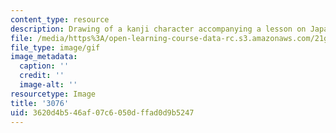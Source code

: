 ```yaml
---
content_type: resource
description: Drawing of a kanji character accompanying a lesson on Japanese.
file: /media/https%3A/open-learning-course-data-rc.s3.amazonaws.com/21g-504-japanese-iv-spring-2009/3620d4b546af07c6050dffad0d9b5247_3076.gif
file_type: image/gif
image_metadata:
  caption: ''
  credit: ''
  image-alt: ''
resourcetype: Image
title: '3076'
uid: 3620d4b5-46af-07c6-050d-ffad0d9b5247
---
```

